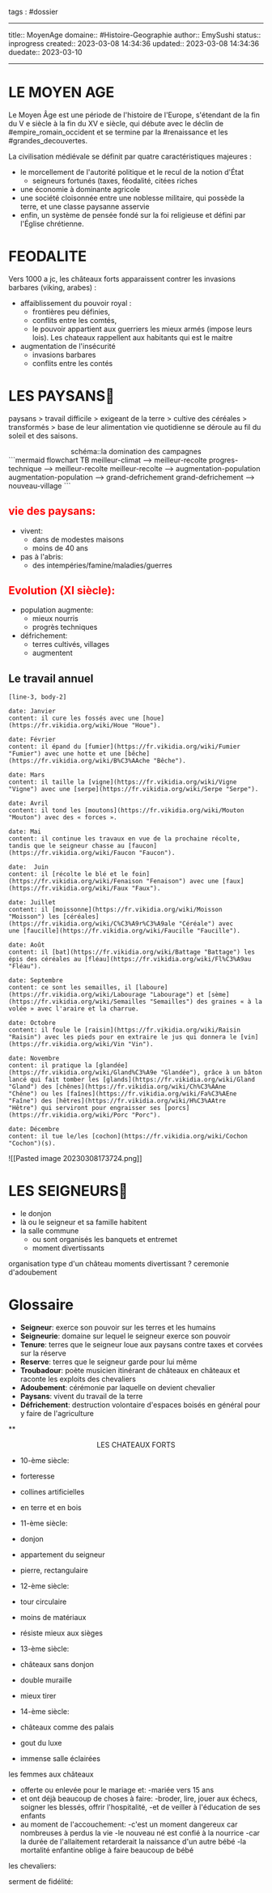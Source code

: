 
tags : #dossier


---

title:: MoyenAge
domaine:: #Histoire-Geographie 
author:: EmySushi
status:: inprogress
created:: 2023-03-08 14:34:36
updated:: 2023-03-08 14:34:36
duedate:: 2023-03-10

---

# LE MOYEN AGE
Le Moyen Âge est une période de l'histoire de l'Europe, s'étendant de la fin du V e siècle à la fin du XV e siècle, qui débute avec le déclin de  #empire_romain_occident et se termine par la #renaissance et les #grandes_decouvertes.

La civilisation médiévale se définit par quatre caractéristiques majeures : 
- le morcellement de l'autorité politique et le recul de la notion d'État
	- seigneurs fortunés (taxes, féodalité, citées riches
- une économie à dominante agricole
- une société cloisonnée entre une noblesse militaire, qui possède la terre, et une classe paysanne asservie
-  enfin, un système de pensée fondé sur la foi religieuse et défini par l'Église chrétienne.

# FEODALITE
Vers 1000 a jc, les châteaux forts apparaissent contrer les invasions barbares (viking, arabes) :
- affaiblissement du pouvoir royal : 
	- frontières peu définies, 
	- conflits entre les comtés,
	- le pouvoir appartient aux guerriers les mieux armés (impose leurs lois). Les chateaux rappellent aux habitants qui est le maitre
- augmentation de l'insécurité
	- invasions barbares
	- conflits entre les contés




# LES PAYSANS🌽 



paysans  > travail difficile > exigeant de la terre > cultive des céréales > transformés > base de leur alimentation 
vie quotidienne se déroule au fil du soleil et des saisons.




<center>schéma::la domination des campagnes</center>
```mermaid
flowchart TB
meilleur-climat --> meilleur-recolte
progres-technique --> meilleur-recolte
meilleur-recolte --> augmentation-population
augmentation-population --> grand-defrichement
grand-defrichement --> nouveau-village
```


## <font color="#ff0000">vie des paysans: </font>
- vivent:
	-  dans de modestes maisons
	- moins de 40 ans 
- pas à l'abris:
	- des intempéries/famine/maladies/guerres 

## <font color="#ff0000">Evolution (XI siècle):</font>
- population augmente:
	- mieux nourris
	- progrès techniques 
- défrichement:
	- terres cultivés, villages
	- augmentent


## Le travail annuel

```timeline-labeled
[line-3, body-2]

date: Janvier 
content: il cure les fossés avec une [houe](https://fr.vikidia.org/wiki/Houe "Houe").

date: Février 
content: il épand du [fumier](https://fr.vikidia.org/wiki/Fumier "Fumier") avec une hotte et une [bêche](https://fr.vikidia.org/wiki/B%C3%AAche "Bêche").

date: Mars 
content: il taille la [vigne](https://fr.vikidia.org/wiki/Vigne "Vigne") avec une [serpe](https://fr.vikidia.org/wiki/Serpe "Serpe").

date: Avril 
content: il tond les [moutons](https://fr.vikidia.org/wiki/Mouton "Mouton") avec des « forces ».

date: Mai 
content: il continue les travaux en vue de la prochaine récolte, tandis que le seigneur chasse au [faucon](https://fr.vikidia.org/wiki/Faucon "Faucon").

date:  Juin 
content: il [récolte le blé et le foin](https://fr.vikidia.org/wiki/Fenaison "Fenaison") avec une [faux](https://fr.vikidia.org/wiki/Faux "Faux").

date: Juillet 
content: il [moissonne](https://fr.vikidia.org/wiki/Moisson "Moisson") les [céréales](https://fr.vikidia.org/wiki/C%C3%A9r%C3%A9ale "Céréale") avec une [faucille](https://fr.vikidia.org/wiki/Faucille "Faucille").

date: Août 
content: il [bat](https://fr.vikidia.org/wiki/Battage "Battage") les épis des céréales au [fléau](https://fr.vikidia.org/wiki/Fl%C3%A9au "Fléau").

date: Septembre 
content: ce sont les semailles, il [laboure](https://fr.vikidia.org/wiki/Labourage "Labourage") et [sème](https://fr.vikidia.org/wiki/Semailles "Semailles") des graines « à la volée » avec l'araire et la charrue.

date: Octobre 
content: il foule le [raisin](https://fr.vikidia.org/wiki/Raisin "Raisin") avec les pieds pour en extraire le jus qui donnera le [vin](https://fr.vikidia.org/wiki/Vin "Vin").

date: Novembre 
content: il pratique la [glandée](https://fr.vikidia.org/wiki/Gland%C3%A9e "Glandée"), grâce à un bâton lancé qui fait tomber les [glands](https://fr.vikidia.org/wiki/Gland "Gland") des [chênes](https://fr.vikidia.org/wiki/Ch%C3%AAne "Chêne") ou les [faînes](https://fr.vikidia.org/wiki/Fa%C3%AEne "Faîne") des [hêtres](https://fr.vikidia.org/wiki/H%C3%AAtre "Hêtre") qui serviront pour engraisser ses [porcs](https://fr.vikidia.org/wiki/Porc "Porc").

date: Décembre 
content: il tue le/les [cochon](https://fr.vikidia.org/wiki/Cochon "Cochon")(s).

```


![[Pasted image 20230308173724.png]]


# LES SEIGNEURS👑


- le donjon
-  là ou le seigneur et sa famille habitent
- la salle commune
	- ou sont organisés les banquets et entremet
	- moment divertissants

organisation type d'un château
moments divertissant ? 
ceremonie d'adoubement

# Glossaire
- **Seigneur**: exerce son pouvoir sur les terres et les humains
- **Seigneurie**: domaine sur lequel le seigneur exerce son pouvoir
- **Tenure**: terres que le seigneur loue aux paysans contre taxes et corvées sur la réserve
- **Reserve**: terres que le seigneur garde pour lui même
- **Troubadour**: poète musicien itinérant de châteaux en châteaux et raconte les exploits des chevaliers
- **Adoubement**: cérémonie par laquelle on devient chevalier
- **Paysans**:  vivent du travail de la terre
- **Défrichement**:  destruction volontaire d'espaces boisés en général pour y faire de l'agriculture


**<center>LES CHATEAUX FORTS</center>
* 10-ème siècle:
* forteresse
* collines artificielles
* en terre et en bois

* 11-ème siècle:
* donjon
* appartement du seigneur
* pierre, rectangulaire

* 12-ème siècle:
* tour circulaire
* moins de matériaux
* résiste mieux aux sièges

* 13-ème siècle:
* châteaux sans donjon
* double muraille
* mieux tirer

* 14-ème siècle:
* châteaux comme des palais
* gout du luxe
* immense salle éclairées

les femmes aux châteaux

* offerte ou enlevée pour le mariage et:
 -mariée vers 15 ans 
* et ont déjà beaucoup de choses à faire:
 -broder, lire, jouer aux échecs, soigner les blessés, offrir l'hospitalité, 
 -et de veiller à l'éducation de ses enfants 
* au moment de l'accouchement:
 -c'est un moment dangereux car nombreuses à perdus la vie 
 -le nouveau né est confié à la nourrice 
 -car la durée de l'allaitement retarderait la naissance d'un autre bébé
 -la mortalité enfantine oblige à faire beaucoup de bébé

les chevaliers:

serment de fidélité:



